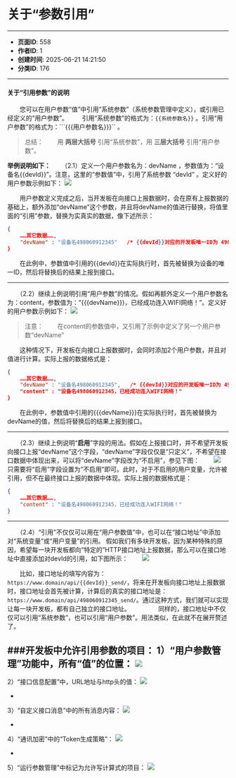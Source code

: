 # 关于“参数引用”

---
- **页面ID**: 558
- **作者ID**: 1
- **创建时间**: 2025-06-21 14:21:50
- **分类ID**: 176
---

#### 关于“引用参数”的说明
　　您可以在用户参数“值”中引用“系统参数”（系统参数管理中定义），或引用已经定义的“用户参数”。
　　引用“系统参数”的格式为：```{{系统参数名}}``` 。引用“用户参数”的格式为：```{{{用户参数名}}}`` 。
  
  >总结：
　　用 **两层大括号** 引用“系统参数”，用 **三层大括号** 引用“用户参数”。
  
  **举例说明如下：**
　　（2.1）定义一个用户参数名为：devName ，参数值为：“设备名{{devId}}”。注意，这里的“参数值”中，引用了系统参数 “devId” 。定义好的用户参数示例如下：
  ![](images/492e29e6_63d34afca2821.png)
  
　　用户参数定义完成之后，当开发板在向接口上报数据时，会在原有上报数据的基础上，额外添加“devName”这个参数，并且将devName的值进行替换，将值里面的“引用”参数，替换为实真实的数据，像下述所示：
```json
{ 
	……其它数据……,
	"devName" : "设备名498060912345"   /* {{devId}}对应的开发板唯一ID为 498060912345 */
} 
```
　　在此例中，参数值中引用的{{devId}}在实际执行时，首先被替换为设备的唯一ID，然后将替换后的结果上报到接口。

------------

　　（2.2）继续上例说明引用“用户参数”的情况。假如再额外定义一个用户参数名为：content，参数值为：“{{{devName}}}，已经成功连入WIFI网络！”。定义好的用户参数示例如下：
  ![](images/b95d6bae_63d34c7d2437b.png)
>注意：
　　在content的参数值中，又引用了示例中定义了另一个用户参数“devName”
  
　　这种情况下，开发板在向接口上报数据时，会同时添加2个用户参数，并且对值进行计算。实际上报的数据格式是：
```json
{ 
	……其它数据……,
	"devName" : "设备名498060912345",   /* {{devId}}对应的开发板唯一ID为 498060912345 */
	"content" : "设备名498060912345，已经成功连入WIFI网络！"
}
```
　　在此例中，参数值中引用的{{{devName}}}在实际执行时，首先被替换为devName的值，然后将替换后的结果上报到接口。

------------

　　（2.3）继续上例说明“**启用**”字段的用法。假如在上报接口时，并不希望开发板向接口上报“devName”这个字段，“devName”字段仅仅是“只定义”，不希望在接口数据中体现出来，可以将“devName”字段改为“不启用”，参见下图：
　　![](images/6d95bf9a_63ce84982653c.png)
　　只需要将“启用”字段设置为“不启用”即可。此时，对于不启用的用户变量，允许被引用，但不在最终接口上报的数据中体现。实际上报的数据格式是：
```json
{
	……其它数据……,
	"content" : "设备名498060912345，已经成功连入WIFI网络！"
}
```

------------

　　（2.4）“引用”不仅仅可以用在“用户参数值”中，也可以在“接口地址”中添加对“系统变量”或“用户变量”的引用。
假如我们有多块开发板，因为某种特殊的原因，希望每一块开发板都向“特定的”HTTP接口地址上报数据，那么可以在接口地址中直接添加对devId的引用，如下图所示：
　　![](images/a3ab18a7_63ce877ce9fa8.png)
  
　　比如，接口地址的填写内容为：`https://www.domain/api/{{devId}}_send/`，将来在开发板向接口地址上报数据时，接口地址会首先被计算，计算后的真实的接口地址是：`https://www.domain/api/498060912345_send/`。通过这种方式，我们就可以实现让每一块开发板，都有自己独立的接口地址。
　　
　　同样的，接口地址中不仅仅可以引用“系统参数”，也可以引用“用户参数”。用法类似，在此就不在展开赘述了。
  
###开发板中允许引用参数的项目：
1）“用户参数管理”功能中，所有“值”的位置：
![](images/948657c5_68564d9963b8b.png)
-

2）“接口信息配置”中，URL地址与http头的值：
![](images/1e43111c_68564e38b213f.png)

-

3）“自定义接口消息”中的所有消息内容：
![](images/ef044f7f_68564e9820186.png)


-

4）“通讯加密”中的“Token生成策略”：
![](images/b874b066_68564f06a8d76.png)

-

5）“运行参数管理”中标记为允许写计算式的项目：
![](images/0854974e_68564f5897364.png)